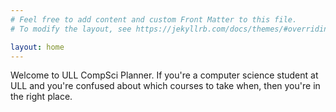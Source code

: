 ```yaml
---
# Feel free to add content and custom Front Matter to this file.
# To modify the layout, see https://jekyllrb.com/docs/themes/#overriding-theme-defaults

layout: home
---
```

Welcome to ULL CompSci Planner.  If you're a computer science student at ULL and you're confused about which courses to take when, then you're in the right place.
